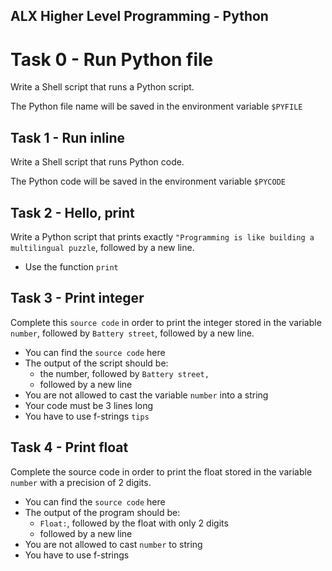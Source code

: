 ## ALX Higher Level Programming - Python

# Task 0 - Run Python file 
Write a Shell script that runs a Python script.

The Python file name will be saved in the environment variable `$PYFILE`

## Task 1 -  Run inline 
Write a Shell script that runs Python code.

The Python code will be saved in the environment variable `$PYCODE`

## Task 2 - Hello, print 
Write a Python script that prints exactly `"Programming is like building a multilingual puzzle`, followed by a new line.
* Use the function `print`

## Task 3 - Print integer 
Complete this `source code` in order to print the integer stored in the variable `number`, followed by `Battery street`, followed by a new line.
* You can find the `source code` here
* The output of the script should be:
  * the number, followed by `Battery street,`
  * followed by a new line
* You are not allowed to cast the variable `number` into a string
* Your code must be 3 lines long
* You have to use f-strings `tips`

## Task 4 - Print float 
Complete the source code in order to print the float stored in the variable `number` with a precision of 2 digits.
* You can find the `source code` here
* The output of the program should be:
  * `Float:`, followed by the float with only 2 digits
  * followed by a new line
* You are not allowed to cast `number` to string
* You have to use f-strings


